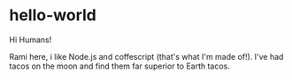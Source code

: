 # hello-world

Hi Humans!    

Rami here, i like Node.js and coffescript (that's what I'm made of!).
I've had tacos on the moon and find them far superior to Earth tacos.
